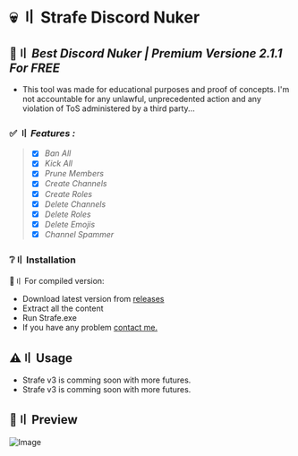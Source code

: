 # 💀 〢 Strafe Discord Nuker 

## 🔧〢 _Best Discord Nuker | Premium Versione 2.1.1 For FREE_
- This tool was made for educational purposes and proof of concepts. I'm not accountable for any unlawful, unprecedented action and any violation of ToS administered by a third party...

### ✅ 〢 *Features :*
> - [x] *Ban All*
> - [x] *Kick All*
> - [x] *Prune Members*
> - [x] *Create Channels*
> - [x] *Create Roles*
> - [x] *Delete Channels*
> - [x] *Delete Roles*
> - [x] *Delete Emojis*
> - [x] *Channel Spammer*
 
### ❔〢 Installation
 📌〢 For compiled version:
 
- Download latest version from [releases](https://github.com/masked1337/Strafe/releases)
- Extract all the content
- Run Strafe.exe
- If you have any problem [contact me.](https://discord.gg/EVHa4NXdE7)

## ⚠️〢 Usage
- Strafe v3 is comming soon with more futures.
- Strafe v3 is comming soon with more futures.
 
## 📸〢 Preview
![Image](https://cdn.discordapp.com/attachments/1262676536813813781/1347206139921567825/image.png?ex=67cafafd&is=67c9a97d&hm=7f2265199a33b6544547257801a9c86b059dcf5537f0c9627fddb31883becf02&)


